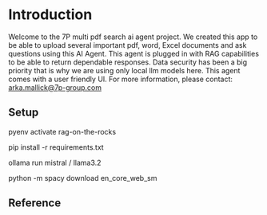 # Introduction
Welcome to the 7P multi pdf search ai agent project. We created this app to be able to upload several important pdf, word, Excel documents and ask questions using this AI Agent. This agent is plugged in with RAG capabilities to be able to return dependable responses. Data security has been a big priority that is why we are using only local llm models here. This agent comes with a user friendly UI. For more information, please contact: arka.mallick@7p-group.com

## Setup
pyenv activate rag-on-the-rocks

pip install -r requirements.txt

ollama run mistral / llama3.2

python -m spacy download en_core_web_sm



## Reference
